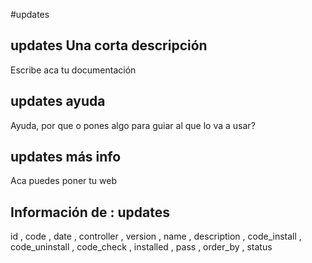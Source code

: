 #updates
## updates Una corta descripción
Escribe aca tu documentación

## updates ayuda
Ayuda, por que o pones algo para guiar al que lo va a usar?

## updates más info
Aca puedes poner tu web

## Información de : updates 
id , 
  code , 
  date , 
  controller , 
  version , 
  name , 
  description , 
  code_install , 
  code_uninstall , 
  code_check , 
  installed , 
  pass , 
  order_by , 
  status 
  